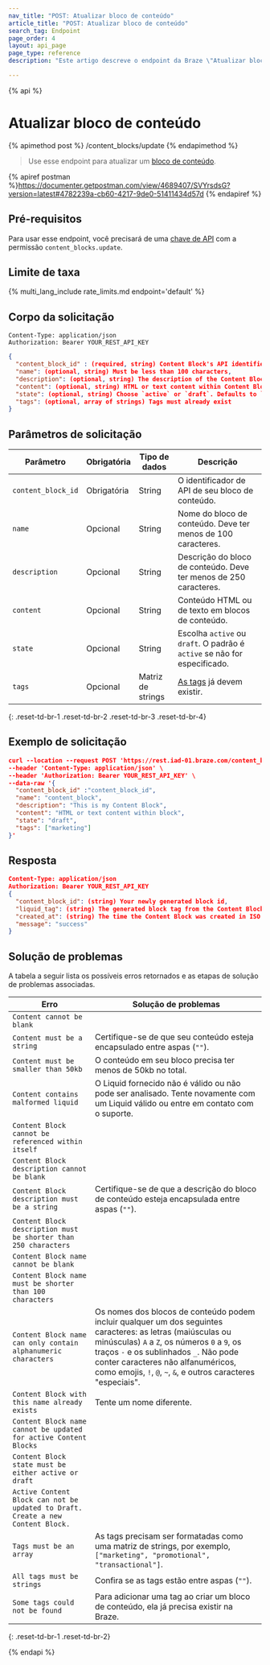 ```yaml
---
nav_title: "POST: Atualizar bloco de conteúdo"
article_title: "POST: Atualizar bloco de conteúdo"
search_tag: Endpoint
page_order: 4
layout: api_page
page_type: reference
description: "Este artigo descreve o endpoint da Braze \"Atualizar blocos de conteúdo\"."

---
```

{% api %}
# Atualizar bloco de conteúdo
{% apimethod post %}
/content_blocks/update
{% endapimethod %}

> Use esse endpoint para atualizar um [bloco de conteúdo]({{site.baseurl}}/user_guide/engagement_tools/templates_and_media/content_blocks/).

{% apiref postman %}https://documenter.getpostman.com/view/4689407/SVYrsdsG?version=latest#4782239a-cb60-4217-9de0-51411434d57d {% endapiref %}

## Pré-requisitos
Para usar esse endpoint, você precisará de uma [chave de API]({{site.baseurl}}/api/api_key/) com a permissão `content_blocks.update`.

## Limite de taxa

{% multi_lang_include rate_limits.md endpoint='default' %}

## Corpo da solicitação

```
Content-Type: application/json
Authorization: Bearer YOUR_REST_API_KEY
```

```json
{
  "content_block_id" : (required, string) Content Block's API identifier.
  "name": (optional, string) Must be less than 100 characters,
  "description": (optional, string) The description of the Content Block. Must be less than 250 character,
  "content": (optional, string) HTML or text content within Content Block,
  "state": (optional, string) Choose `active` or `draft`. Defaults to `active` if not specified,
  "tags": (optional, array of strings) Tags must already exist
}
```

## Parâmetros de solicitação

| Parâmetro | Obrigatória | Tipo de dados | Descrição |
|---|---|---|---|
| `content_block_id`|	Obrigatória |	String | O identificador de API de seu bloco de conteúdo.|
| `name` | Opcional | String | Nome do bloco de conteúdo. Deve ter menos de 100 caracteres. |
| `description` | Opcional | String | Descrição do bloco de conteúdo. Deve ter menos de 250 caracteres. |
| `content` | Opcional | String | Conteúdo HTML ou de texto em blocos de conteúdo.
| `state` | Opcional | String | Escolha `active` ou `draft`. O padrão é `active` se não for especificado. |
| `tags` | Opcional | Matriz de strings | [As tags]({{site.baseurl}}/user_guide/administrative/app_settings/manage_app_group/tags/) já devem existir. |
{: .reset-td-br-1 .reset-td-br-2 .reset-td-br-3  .reset-td-br-4}

## Exemplo de solicitação
```json
curl --location --request POST 'https://rest.iad-01.braze.com/content_blocks/update' \
--header 'Content-Type: application/json' \
--header 'Authorization: Bearer YOUR_REST_API_KEY' \
--data-raw '{
  "content_block_id" :"content_block_id", 
  "name": "content_block",
  "description": "This is my Content Block",
  "content": "HTML or text content within block",
  "state": "draft",
  "tags": ["marketing"]
}'
```

## Resposta

```json
Content-Type: application/json
Authorization: Bearer YOUR_REST_API_KEY
{
  "content_block_id": (string) Your newly generated block id,
  "liquid_tag": (string) The generated block tag from the Content Block name,
  "created_at": (string) The time the Content Block was created in ISO 8601,
  "message": "success"
}
```

## Solução de problemas

A tabela a seguir lista os possíveis erros retornados e as etapas de solução de problemas associadas.

| Erro | Solução de problemas |
| --- | --- |
| `Content cannot be blank` |
| `Content must be a string` | Certifique-se de que seu conteúdo esteja encapsulado entre aspas (`""`). |
| `Content must be smaller than 50kb` | O conteúdo em seu bloco precisa ter menos de 50kb no total. |
| `Content contains malformed liquid` | O Liquid fornecido não é válido ou não pode ser analisado. Tente novamente com um Liquid válido ou entre em contato com o suporte. |
| `Content Block cannot be referenced within itself` |
| `Content Block description cannot be blank` |
| `Content Block description must be a string` | Certifique-se de que a descrição do bloco de conteúdo esteja encapsulada entre aspas (`""`). |
| `Content Block description must be shorter than 250 characters` |
| `Content Block name cannot be blank` |
| `Content Block name must be shorter than 100 characters` |
| `Content Block name can only contain alphanumeric characters` | Os nomes dos blocos de conteúdo podem incluir qualquer um dos seguintes caracteres: as letras (maiúsculas ou minúsculas) `A` a `Z`, os números `0` a `9`, os traços `-` e os sublinhados `_`. Não pode conter caracteres não alfanuméricos, como emojis, `!`, `@`, `~`, `&`, e outros caracteres "especiais". |
| `Content Block with this name already exists` | Tente um nome diferente. |
| `Content Block name cannot be updated for active Content Blocks` |
| `Content Block state must be either active or draft` |
| `Active Content Block can not be updated to Draft. Create a new Content Block.` |
| `Tags must be an array` | As tags precisam ser formatadas como uma matriz de strings, por exemplo, `["marketing", "promotional", "transactional"]`. |
| `All tags must be strings` | Confira se as tags estão entre aspas (`""`). |
| `Some tags could not be found` | Para adicionar uma tag ao criar um bloco de conteúdo, ela já precisa existir na Braze. |
{: .reset-td-br-1 .reset-td-br-2}


{% endapi %}
